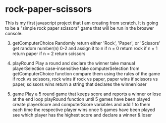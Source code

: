 # rock-paper-scissors
This is my first javascript project that I am creating from scratch. It is going to be a "simple rock paper scissors" game that will be run in the broswer console.

3. getComputerChoice
Randomly return either 'Rock', 'Paper', or 'Scissors'
    get random number(n) 0-2 and assign it to n
    if n = 0 return rock
    if n = 1 return paper
    if n = 2 return scissors

4. playRound
Play a round and declare the winner
    take manual playerSelection case-insensitive
    take computerSelection from getComputerChoice function
    compare them using the rules of the game
        if rock vs scissors, rock wins
        if rock vs paper, paper wins
        if scissors vs paper, scissors wins
    return a string that declares the winner/loser

6. game
Play a 5 round game that keeps score and reports a winner or lose at the end
    loop playRound function until 5 games have been played
    create playerScore and computerScore variables and add 1 to them each time the respective player wins
    once 5 games have been played see which player has the highest score and declare a winner & loser